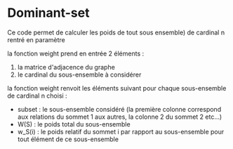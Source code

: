 # Dominant-set

Ce code permet de calculer les poids de tout sous ensemble) de cardinal n rentré en paramètre

la fonction weight prend en entrée 2 éléments : 
1. la matrice d'adjacence du graphe
2. le cardinal du sous-ensemble à considérer

la fonction weight renvoit les éléments suivant pour chaque sous-ensemble de cardinal n choisi :

- subset : le sous-ensemble considéré (la première colonne correspond aux relations du sommet 1 aux autres, la colonne 2 du sommet 2 etc...)
- W(S) : le poids total du sous-ensemble
- w_S(i) : le poids relatif du sommet i par rapport au sous-ensemble pour tout élément de ce sous-ensemble
